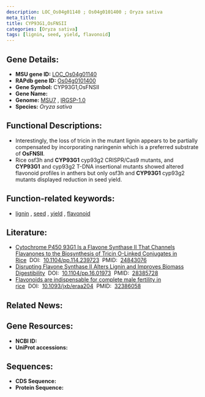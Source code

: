 ```yaml
---
description: LOC_Os04g01140 ; Os04g0101400 ; Oryza sativa
meta_title:
title: CYP93G1,OsFNSII
categories: [Oryza sativa]
tags: [lignin, seed, yield, flavonoid]
---
```


## Gene Details:
- **MSU gene ID:** [LOC_Os04g01140](http://rice.uga.edu/cgi-bin/ORF_infopage.cgi?orf=LOC_Os04g01140)  
- **RAPdb gene ID:** [Os04g0101400](https://rapdb.dna.affrc.go.jp/locus/?name=Os04g0101400)  
- **Gene Symbol:** CYP93G1,OsFNSII
- **Gene Name:**
- **Genome:**  [MSU7](http://rice.uga.edu/)&nbsp;,&nbsp;[IRGSP-1.0](https://rapdb.dna.affrc.go.jp/download/irgsp1.html)
- **Species:** *Oryza sativa*

## Functional Descriptions:
   - Interestingly, the loss of tricin in the mutant lignin appears to be partially compensated by incorporating naringenin which is a preferred substrate of **OsFNSII**.
   - Rice osf3h and **CYP93G1** cyp93g2 CRISPR/Cas9 mutants, and **CYP93G1** and cyp93g2 T-DNA insertional mutants showed altered flavonoid profiles in anthers but only osf3h and **CYP93G1** cyp93g2 mutants displayed reduction in seed yield.

## Function-related keywords:
   - [lignin](/tags/lignin/)&nbsp;,&nbsp;[seed](/tags/seed/)&nbsp;,&nbsp;[yield](/tags/yield/)&nbsp;,&nbsp;[flavonoid](/tags/flavonoid/)

## Literature:
   - [Cytochrome P450 93G1 Is a Flavone Synthase II That Channels Flavanones to the Biosynthesis of Tricin O-Linked Conjugates in Rice](https://www.doi.org/10.1104/pp.114.239723)&nbsp;&nbsp;DOI:&nbsp;&nbsp;[10.1104/pp.114.239723](https://www.doi.org/10.1104/pp.114.239723)&nbsp;&nbsp;PMID:&nbsp;&nbsp;[24843076](https://pubmed.ncbi.nlm.nih.gov/24843076/)
   - [Disrupting Flavone Synthase II Alters Lignin and Improves Biomass Digestibility](https://www.doi.org/10.1104/pp.16.01973)&nbsp;&nbsp;DOI:&nbsp;&nbsp;[10.1104/pp.16.01973](https://www.doi.org/10.1104/pp.16.01973)&nbsp;&nbsp;PMID:&nbsp;&nbsp;[28385728](https://pubmed.ncbi.nlm.nih.gov/28385728/)
   - [Flavonoids are indispensable for complete male fertility in rice](https://www.doi.org/10.1093/jxb/eraa204)&nbsp;&nbsp;DOI:&nbsp;&nbsp;[10.1093/jxb/eraa204](https://www.doi.org/10.1093/jxb/eraa204)&nbsp;&nbsp;PMID:&nbsp;&nbsp;[32386058](https://pubmed.ncbi.nlm.nih.gov/32386058/)

## Related News:

## Gene Resources:
- **NCBI ID:**  []()
- **UniProt accessions:** [](https://www.uniprot.org/uniprotkb//entry)

## Sequences:
- **CDS Sequence:**
- **Protein Sequence:**

